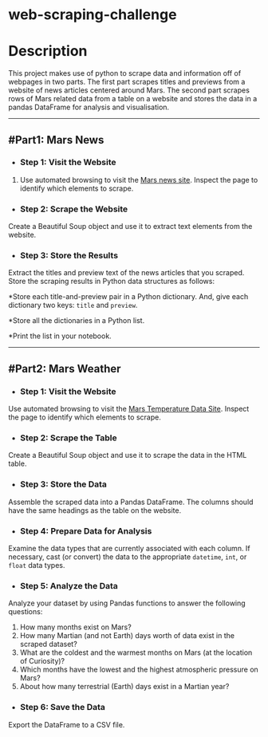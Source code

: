 # web-scraping-challenge

# Description
This project makes use of python to scrape data and information off of webpages in two parts. The first part scrapes titles and previews from a website of news articles centered around Mars. The second part scrapes rows of Mars related data from a table on a website and stores the data in a pandas DataFrame for analysis and visualisation.

---

## #Part1: Mars News

- ### Step 1: Visit the Website

1. Use automated browsing to visit the [Mars news site](https://static.bc-edx.com/data/web/mars_news/index.html). Inspect the page to identify which elements to scrape.

- ### Step 2: Scrape the Website

Create a Beautiful Soup object and use it to extract text elements from the website.

- ### Step 3: Store the Results

Extract the titles and preview text of the news articles that you scraped. Store the scraping results in Python data structures as follows:

*Store each title-and-preview pair in a Python dictionary. And, give each dictionary two keys: `title` and `preview`.

*Store all the dictionaries in a Python list.

*Print the list in your notebook.

---

## #Part2: Mars Weather

- ### Step 1: Visit the Website

Use automated browsing to visit the [Mars Temperature Data Site](https://static.bc-edx.com/data/web/mars_facts/temperature.html). Inspect the page to identify which elements to scrape.

- ### Step 2: Scrape the Table

Create a Beautiful Soup object and use it to scrape the data in the HTML table.

- ### Step 3: Store the Data

Assemble the scraped data into a Pandas DataFrame. The columns should have the same headings as the table on the website.

- ### Step 4: Prepare Data for Analysis

Examine the data types that are currently associated with each column. If necessary, cast (or convert) the data to the appropriate `datetime`, `int`, or `float` data types.

- ### Step 5: Analyze the Data

Analyze your dataset by using Pandas functions to answer the following questions:

1. How many months exist on Mars?
2. How many Martian (and not Earth) days worth of data exist in the scraped dataset?
3. What are the coldest and the warmest months on Mars (at the location of Curiosity)?
4. Which months have the lowest and the highest atmospheric pressure on Mars?
5. About how many terrestrial (Earth) days exist in a Martian year?

- ### Step 6: Save the Data

Export the DataFrame to a CSV file.
